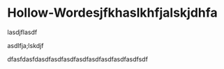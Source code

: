 # Hollow-Wordesjfkhaslkhfjalskjdhfa 
lasdjflasdf


asdlfja;lskdjf

dfasfdasfdasdfasdfasdfasdfasdfasdfasdfasdfsdf
